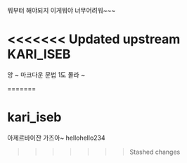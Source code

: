 뭐부터 해야되지
이게뭐야 너무어려워~~~

<<<<<<< Updated upstream
KARI_ISEB
==========
앙 ~ 마크다운 문법 1도 몰라 ~

=======
# kari_iseb
아제르바이잔 가즈아~
hellohello234
>>>>>>> Stashed changes
